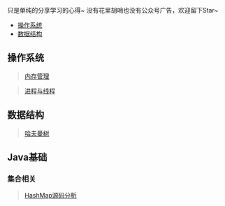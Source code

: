 只是单纯的分享学习的心得~  没有花里胡哨也没有公众号广告，欢迎留下Star~

* [操作系统](#%E6%93%8D%E4%BD%9C%E7%B3%BB%E7%BB%9F)
* [数据结构](#%E6%95%B0%E6%8D%AE%E7%BB%93%E6%9E%84)

## 操作系统

> [内存管理](https://github.com/Coder999z/Java-Notes/blob/master/docs/os/%E6%93%8D%E4%BD%9C%E7%B3%BB%E7%BB%9F%E4%B9%8B%E5%86%85%E5%AD%98.md)
 
>[进程与线程](https://github.com/Coder999z/Java-Notes/blob/master/docs/os/操作系统之进程.md)
 
## 数据结构
> [哈夫曼树](https://github.com/Coder999z/Java-Notes/blob/master/docs/datastructure/哈夫曼树.md)

## Java基础

### 集合相关
> [HashMap源码分析](https://github.com/Coder999z/Java-Notes/blob/master/docs/java/HashMap源码.md)